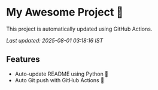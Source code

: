 # My Awesome Project 🚀

This project is automatically updated using GitHub Actions.

_Last updated: 2025-08-01 03:18:16 IST_

## Features
- Auto-update README using Python 🐍
- Auto Git push with GitHub Actions 🤖
